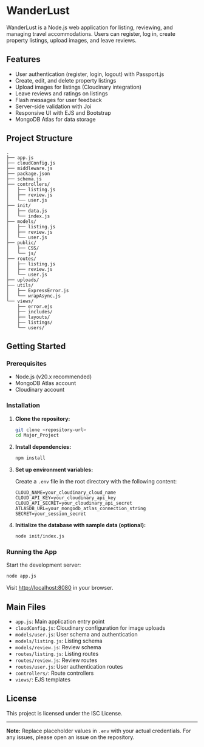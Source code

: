 # WanderLust

WanderLust is a Node.js web application for listing, reviewing, and managing travel accommodations. Users can register, log in, create property listings, upload images, and leave reviews.

## Features

- User authentication (register, login, logout) with Passport.js
- Create, edit, and delete property listings
- Upload images for listings (Cloudinary integration)
- Leave reviews and ratings on listings
- Flash messages for user feedback
- Server-side validation with Joi
- Responsive UI with EJS and Bootstrap
- MongoDB Atlas for data storage

## Project Structure

```
.
├── app.js
├── cloudConfig.js
├── middleware.js
├── package.json
├── schema.js
├── controllers/
│   ├── listing.js
│   ├── review.js
│   └── user.js
├── init/
│   ├── data.js
│   └── index.js
├── models/
│   ├── listing.js
│   ├── review.js
│   └── user.js
├── public/
│   ├── CSS/
│   └── js/
├── routes/
│   ├── listing.js
│   ├── review.js
│   └── user.js
├── uploads/
├── utils/
│   ├── ExpressError.js
│   └── wrapAsync.js
└── views/
    ├── error.ejs
    ├── includes/
    ├── layouts/
    ├── listings/
    └── users/
```

## Getting Started

### Prerequisites

- Node.js (v20.x recommended)
- MongoDB Atlas account
- Cloudinary account

### Installation

1. **Clone the repository:**
   ```sh
   git clone <repository-url>
   cd Major_Project
   ```

2. **Install dependencies:**
   ```sh
   npm install
   ```

3. **Set up environment variables:**

   Create a `.env` file in the root directory with the following content:

   ```
   CLOUD_NAME=your_cloudinary_cloud_name
   CLOUD_API_KEY=your_cloudinary_api_key
   CLOUD_API_SECRET=your_cloudinary_api_secret
   ATLASDB_URL=your_mongodb_atlas_connection_string
   SECRET=your_session_secret
   ```

4. **Initialize the database with sample data (optional):**
   ```sh
   node init/index.js
   ```

### Running the App

Start the development server:

```sh
node app.js
```

Visit [http://localhost:8080](http://localhost:8080) in your browser.

## Main Files

- `app.js`: Main application entry point
- `cloudConfig.js`: Cloudinary configuration for image uploads
- `models/user.js`: User schema and authentication
- `models/listing.js`: Listing schema
- `models/review.js`: Review schema
- `routes/listing.js`: Listing routes
- `routes/review.js`: Review routes
- `routes/user.js`: User authentication routes
- `controllers/`: Route controllers
- `views/`: EJS templates

## License

This project is licensed under the ISC License.

---

**Note:** Replace placeholder values in `.env` with your actual credentials. For any issues, please open an issue on the repository.